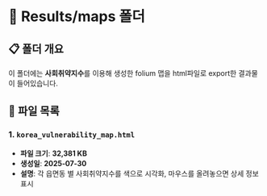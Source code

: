 # 📓 Results/maps 폴더

## 📋 폴더 개요

이 폴더에는 **사회취약지수**를 이용해 생성한 folium 맵을 html파일로 export한 결과물이 들어있습니다.

## 📁 파일 목록

### 1. `korea_vulnerability_map.html`

* **파일 크기**: **32,381 KB**
* **생성일**: **2025‑07‑30**
* **설명**: 각 읍면동 별 사회취약지수를 색으로 시각화, 마우스를 올려놓으면 상세 정보 표시
